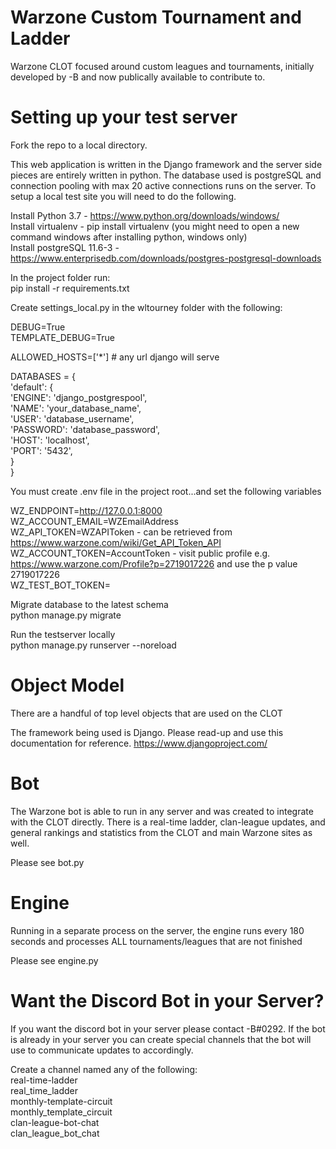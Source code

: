# Warzone Custom Tournament and Ladder
Warzone CLOT focused around custom leagues and tournaments, initially developed by -B and now publically available to contribute to.

# Setting up your test server
Fork the repo to a local directory. 

This web application is written in the Django framework and the server side pieces are entirely written in python. The database used is postgreSQL and connection pooling with max 20 active connections runs on the server.
To setup a local test site you will need to do the following. 

Install Python 3.7 - https://www.python.org/downloads/windows/  
Install virtualenv - pip install virtualenv (you might need to open a new command windows after installing python, windows only)  
Install postgreSQL 11.6-3 - https://www.enterprisedb.com/downloads/postgres-postgresql-downloads  

In the project folder run:  
pip install -r requirements.txt  

Create settings_local.py in the wltourney folder with the following:  

DEBUG=True  
TEMPLATE_DEBUG=True  

ALLOWED_HOSTS=['*'] # any url django will serve  

DATABASES = {  
    'default': {  
        'ENGINE': 'django_postgrespool',  
        'NAME': 'your_database_name',  
        'USER': 'database_username',  
        'PASSWORD': 'database_password',  
        'HOST': 'localhost',  
        'PORT': '5432',  
    }  
}  

You must create .env file in the project root...and set the following variables  

WZ_ENDPOINT=http://127.0.0.1:8000  
WZ_ACCOUNT_EMAIL=WZEmailAddress  
WZ_API_TOKEN=WZAPIToken - can be retrieved from https://www.warzone.com/wiki/Get_API_Token_API  
WZ_ACCOUNT_TOKEN=AccountToken - visit public profile e.g. https://www.warzone.com/Profile?p=2719017226 and use the p value 2719017226  
WZ_TEST_BOT_TOKEN=  

Migrate database to the latest schema  
python manage.py migrate  

Run the testserver locally  
python manage.py runserver --noreload  

# Object Model  
There are a handful of top level objects that are used on the CLOT  

The framework being used is Django. Please read-up and use this documentation for reference. https://www.djangoproject.com/  

# Bot  
The Warzone bot is able to run in any server and was created to integrate with the CLOT directly. There is a real-time ladder, clan-league updates, and general rankings and statistics from the CLOT and main Warzone sites as well. 

Please see bot.py  

# Engine  
Running in a separate process on the server, the engine runs every 180 seconds and processes ALL tournaments/leagues that are not finished  

Please see engine.py 


# Want the Discord Bot in your Server? 
If you want the discord bot in your server please contact -B#0292. If the bot is already in your server you can create special channels that the bot will use to communicate updates to accordingly.  

Create a channel named any of the following:  
real-time-ladder  
real_time_ladder  
monthly-template-circuit  
monthly_template_circuit  
clan-league-bot-chat  
clan_league_bot_chat  

